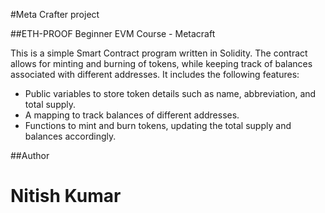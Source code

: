 #Meta Crafter project

##ETH-PROOF Beginner EVM Course - Metacraft
<p>This is a simple Smart Contract program written in Solidity. The contract allows for minting and burning of tokens, while keeping track of balances associated with different addresses. It includes the following features:</p>
<ul>
  <li>Public variables to store token details such as name, abbreviation, and total supply.</li>
  <li>A mapping to track balances of different addresses.</li>
  <li>Functions to mint and burn tokens, updating the total supply and balances accordingly.</li>
</ul>

##Author
<h1>Nitish Kumar</h1>
